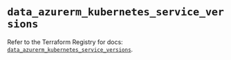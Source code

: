 # `data_azurerm_kubernetes_service_versions`

Refer to the Terraform Registry for docs: [`data_azurerm_kubernetes_service_versions`](https://registry.terraform.io/providers/hashicorp/azurerm/4.45.0/docs/data-sources/kubernetes_service_versions).
